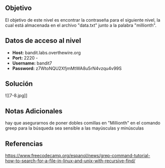 ## Objetivo
El objetivo de este nivel es encontrar la contraseña para el siguiente nivel, la cual está almacenada en el archivo "data.txt" junto a la palabra "millionth".
## Datos de acceso al nivel
- **Host:** bandit.labs.overthewire.org 
- **Port:** 2220 -
- **Username:** bandit7
- **Password:** z7WtoNQU2XfjmMtWA8u5rN4vzqu4v99S
## Solución
![[7-8.jpg]]
## Notas Adicionales
hay que asegurarnos de poner dobles comillas en "Millionth" en el comando greep para la búsqueda sea sensible a las mayúsculas y minúsculas
## Referencias
https://www.freecodecamp.org/espanol/news/grep-command-tutorial-how-to-search-for-a-file-in-linux-and-unix-with-recursive-find/